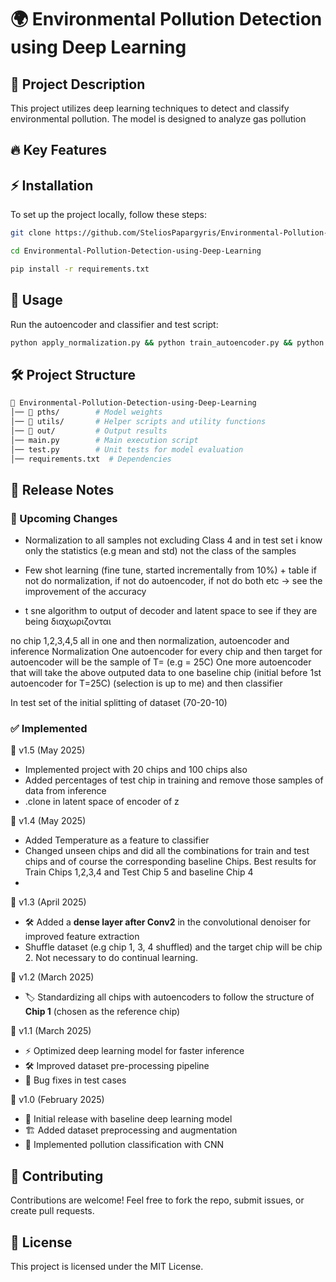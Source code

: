 # 🌍 Environmental Pollution Detection using Deep Learning
## 📌 Project Description
This project utilizes deep learning techniques to detect and classify environmental pollution. The model is designed to analyze gas pollution

## 🔥 Key Features


## ⚡ Installation
To set up the project locally, follow these steps:
```bash
git clone https://github.com/SteliosPapargyris/Environmental-Pollution-Detection-using-Deep-Learning.git
```
```bash
cd Environmental-Pollution-Detection-using-Deep-Learning
```
```bash
pip install -r requirements.txt
```

## 🚀 Usage

Run the autoencoder and classifier and test script:
```bash
python apply_normalization.py && python train_autoencoder.py && python train_classifier.py && python test.py
```

## 🛠 Project Structure
```bash
📂 Environmental-Pollution-Detection-using-Deep-Learning
│── 📂 pths/        # Model weights
│── 📂 utils/       # Helper scripts and utility functions
│── 📂 out/         # Output results
│── main.py        # Main execution script
│── test.py        # Unit tests for model evaluation
│── requirements.txt  # Dependencies
```

## 📢 Release Notes

### 🚀 Upcoming Changes

- Normalization to all samples not excluding Class 4 and in test set i know only the statistics (e.g mean and std) not the class of the samples

- Few shot learning (fine tune, started incrementally from 10%) + table if not do normalization, if not do autoencoder, if not do both etc -> see the improvement of the accuracy

- t sne algorithm to output of decoder and latent space to see if they are being διαχωριζονται

no chip 1,2,3,4,5 all in one and then normalization, autoencoder and inference
Normalization 
One autoencoder for every chip and then target for autoencoder will be the sample of T= (e.g = 25C) 
One more autoencoder that will take the above outputed data to one baseline chip (initial before 1st autoencoder for T=25C) (selection is up to me) 
and then classifier 

In test set of the initial splitting of dataset (70-20-10)

### ✅ Implemented

🔹 v1.5 (May 2025)
- Implemented project with 20 chips and 100 chips also
- Added percentages of test chip in training and remove those samples of data from inference
- .clone in latent space of encoder of z



🔹 v1.4 (May 2025)
- Added Temperature as a feature to classifier
- Changed unseen chips and did all the combinations for train and test chips and of course the corresponding baseline Chips. Best results for Train Chips 1,2,3,4 and Test Chip 5 and baseline Chip 4
- 
🔹 v1.3 (April 2025)
- 🛠 Added a **dense layer after Conv2** in the convolutional denoiser for improved feature extraction
- Shuffle dataset (e.g chip 1, 3, 4 shuffled) and the target chip will be chip 2. Not necessary to do continual learning.

🔹 v1.2 (March 2025)
- 🏷️ Standardizing all chips with autoencoders to follow the structure of **Chip 1** (chosen as the reference chip)

🔹 v1.1 (March 2025)
- ⚡ Optimized deep learning model for faster inference
- 🛠 Improved dataset pre-processing pipeline
- 🐞 Bug fixes in test cases

🔹 v1.0 (February 2025)
- 🚀 Initial release with baseline deep learning model
- 🏗️ Added dataset preprocessing and augmentation
- 🧠 Implemented pollution classification with CNN

## 🤝 Contributing
Contributions are welcome! Feel free to fork the repo, submit issues, or create pull requests.

## 📜 License
This project is licensed under the MIT License.


